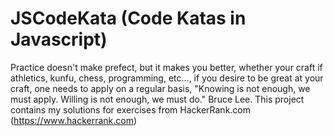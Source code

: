 # JSCodeKata (Code Katas in Javascript)
Practice doesn't make prefect, but it makes you better, whether your craft if athletics, kunfu, chess, programming, etc..., if you desire to be great at your craft, one needs to apply on a regular basis, "Knowing is not enough, we must apply. Willing is not enough, we must do."  Bruce Lee.
This project contains my solutions for exercises from HackerRank.com (https://www.hackerrank.com)